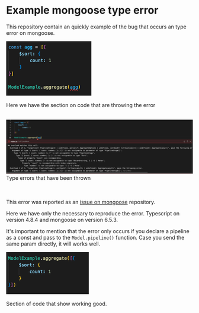 
# Example mongoose type error

This repository contain an quickly example of the bug that occurs an type error on mongoose.

![screenshot-code-with-error](./screenshot-code-with-error.png)

Here we have the section on code that are throwing the error
<br><br/>


![type-error](./screenshot-type-error.png)
Type errors that have been thrown


<br><br/>
This error was reported as an [issue on mongoose](https://github.com/Automattic/mongoose/issues/12678) repository.

Here we have only the necessary to reproduce the error. Typescript on version 4.8.4 and mongoose on version 6.5.3.

It's important to mention that the error only occurs if you declare a pipeline as a const and pass to the `Model.pipeline()` function.
Case you send the same param directly, it will works well.

![same-code-working-as-well](./screenshot-code-good.png)

Section of code that show working good.


